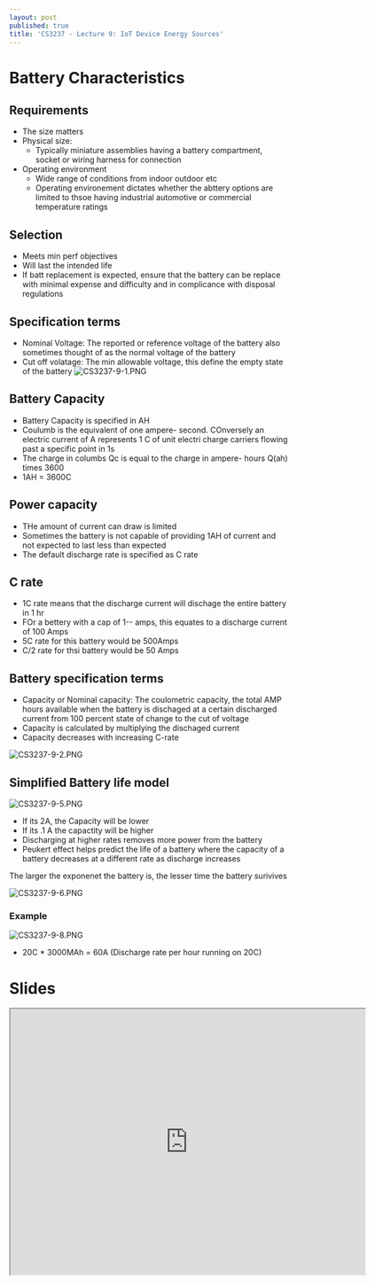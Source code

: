 ```yaml
---
layout: post
published: true
title: 'CS3237 - Lecture 9: IoT Device Energy Sources'
---
```

# Battery Characteristics

## Requirements
- The size matters
- Physical size:
	- Typically miniature assemblies having a battery compartment, socket or wiring harness for connection
- Operating environment
	- Wide range of conditions from indoor outdoor etc
    - Operating environement dictates whether the abttery options are limited to thsoe having industrial automotive or commercial temperature ratings

## Selection
- Meets min perf objectives
- Will last the intended life
- If batt replacement is expected, ensure that the battery can be replace with minimal expense and difficulty and in complicance with disposal regulations

## Specification terms
- Nominal Voltage: The reported or reference voltage of the battery also sometimes thought of as the normal voltage of the battery
- Cut off volatage: The min allowable voltage, this define the empty state of the battery
![CS3237-9-1.PNG]({{site.baseurl}}/img/CS3237-9-1.PNG)

## Battery Capacity
- Battery Capacity is specified in AH
- Coulumb is the equivalent of one ampere- second. COnversely an electric current of A represents 1 C of unit electri charge carriers flowing past a specific point in 1s
- The charge in columbs Qc is equal to the charge in ampere- hours Q(ah) times 3600
- 1AH = 3600C

## Power capacity
- THe amount of current can draw is limited
- Sometimes the battery is not capable of providing 1AH of current and not expected to last less than expected
- The default discharge rate is specified as C rate

## C rate 
- 1C rate means that the discharge current will dischage the entire battery in 1 hr
- FOr a bettery with a cap of 1-- amps, this equates to a discharge current of 100 Amps
- 5C rate for this battery would be 500Amps
- C/2 rate for thsi battery would be 50 Amps

## Battery specification terms
- Capacity or Nominal capacity: The coulometric capacity, the total AMP hours available when the battery is dischaged at a certain discharged current from 100 percent state of change to the cut of voltage
- Capacity is calculated by multiplying the dischaged current 
- Capacity decreases with increasing C-rate

![CS3237-9-2.PNG]({{site.baseurl}}/img/CS3237-9-2.PNG)


## Simplified Battery life model
![CS3237-9-5.PNG]({{site.baseurl}}/img/CS3237-9-5.PNG)

- If its 2A, the Capacity will be lower
- If its .1 A the capactity will be higher
- Discharging at higher rates removes more power from the battery
- Peukert effect helps predict the life of a battery where the capacity of a battery decreases at a different rate as discharge increases

The larger the exponenet the battery is, the lesser time the battery surivives

![CS3237-9-6.PNG]({{site.baseurl}}/img/CS3237-9-6.PNG)

### Example
![CS3237-9-8.PNG]({{site.baseurl}}/img/CS3237-9-8.PNG)

- 20C * 3000MAh = 60A (Discharge rate per hour running on 20C)

# Slides
<iframe src="https://drive.google.com/file/d/1uRMjDWDpvft4B2oA1-9A3Ma1r0WHZeaQ/preview" width="640" height="480"></iframe>
